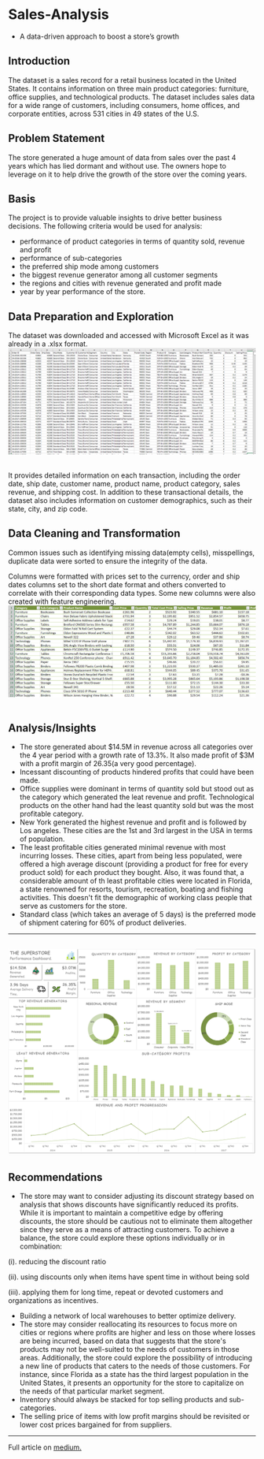 # Sales-Analysis
* A data-driven approach to boost a store’s growth

## Introduction
The dataset is a sales record for a retail business located in the United States. It contains information on three main product categories: furniture, office supplies, and technological products. The dataset includes sales data for a wide range of customers, including consumers, home offices, and corporate entities, across 531 cities in 49 states of the U.S.

## Problem Statement 
The store generated a huge amount of data from sales over the past 4 years which has lied dormant and without use. The owners hope to leverage on it to help drive the growth of the store over the coming years.

## Basis
The project is to provide valuable insights to drive better business decisions. The following criteria would be used for analysis:

* performance of product categories in terms of quantity sold, revenue and profit
* performance of sub-categories
* the preferred ship mode among customers
* the biggest revenue generator among all customer segments
* the regions and cities with revenue generated and profit made
* year by year performance of the store.

## Data Preparation and Exploration
The dataset was downloaded and accessed with Microsoft Excel as it was already in a .xlsx format. 
<br/>
![raw data](images/raw_data.png)
<br/>
<br/>

It provides detailed information on each transaction, including the order date, ship date, customer name, product name, product category, sales revenue, and shipping cost. In addition to these transactional details, the dataset also includes information on customer demographics, such as their state, city, and zip code.

## Data Cleaning and Transformation
Common issues such as identifying missing data(empty cells), misspellings, duplicate data were sorted to ensure the integrity of the data.

Columns were formatted with prices set to the currency, order and ship dates columns set to the short date format and others converted to correlate with their corresponding data types. Some new columns were also created with feature engineering.
<br/>
![cleaned_data_image](images/scrub.png)
<br/>
<br/>

## Analysis/Insights
* The store generated about $14.5M in revenue across all categories over the 4 year period with a growth rate of 13.3%. It also made profit of $3M with a profit margin of 26.35(a very good percentage).
* Incessant discounting of products hindered profits that could have been made.
* Office supplies were dominant in terms of quantity sold but stood out as the category which generated the leat revenue and profit. Technological products on the other hand had the least quantity sold but was the most profitable category.
* New York generated the highest revenue and profit and is followed by Los angeles. These cities are the 1st and 3rd largest in the USA in terms of population. 
* The least profitable cities generated minimal revenue with most incurring losses. These cities, apart from being less populated, were offered a high average discount (providing a product for free for every product sold) for each product they bought. Also, it was found that, a considerable amount of th least profitable cities were located in Florida, a state renowned for resorts, tourism, recreation, boating and fishing activities. This doesn't fit the demographic of working class people that serve as customers for the store.
* Standard class (which takes an average of 5 days) is the preferred mode of shipment catering for 60% of product deliveries.
---
![dashboard](images/dashboard.png)
---

## Recommendations

* The store may want to consider adjusting its discount strategy based on analysis that shows discounts have significantly reduced its profits. While it is important to maintain a competitive edge by offering discounts, the store should be cautious not to eliminate them altogether since they serve as a means of attracting customers. To achieve a balance, the store could explore these options individually or in combination:

(i). reducing the discount ratio

(ii). using discounts only when items have spent time in without being sold

(iii). applying them for long time, repeat or devoted customers and organizations as incentives.
* Building a network of local warehouses to better optimize delivery.
* The store may consider reallocating its resources to focus more on cities or regions where profits are higher and less on those where losses are being incurred, based on data that suggests that the store's products may not be well-suited to the needs of customers in those areas. Additionally, the store could explore the possibility of introducing a new line of products that caters to the needs of those customers. For instance, since Florida as a state has the third largest population in the United States, it presents an opportunity for the store to capitalize on the needs of that particular market segment.
* Inventory should always be stacked for top selling products and sub-categories.
* The selling price of items with low profit margins should be revisited or lower cost prices bargained for from suppliers.
---
Full article on [medium.](https://medium.com/@seyi_/project-1-sales-analysis-using-excel-4f6c2629e31)
